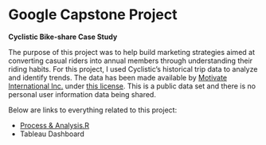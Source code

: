 # Google Capstone Project
**Cyclistic Bike-share Case Study**

The purpose of this project was to help build marketing strategies aimed at converting casual riders into annual members through understanding their riding habits.
For this project, I used Cyclistic’s historical trip data to analyze and identify trends. The data has been made available by [Motivate International Inc.](https://divvy-tripdata.s3.amazonaws.com/index.html) under [this license](https://ride.divvybikes.com/data-license-agreement). This is a public data set and there is no personal user information data being shared.

Below are links to everything related to this project:
* [Process & Analysis.R](https://github.com/naviubhi/Google-Capstone-Project/blob/main/Process%20%26%20Analysis.R)
* Tableau Dashboard
